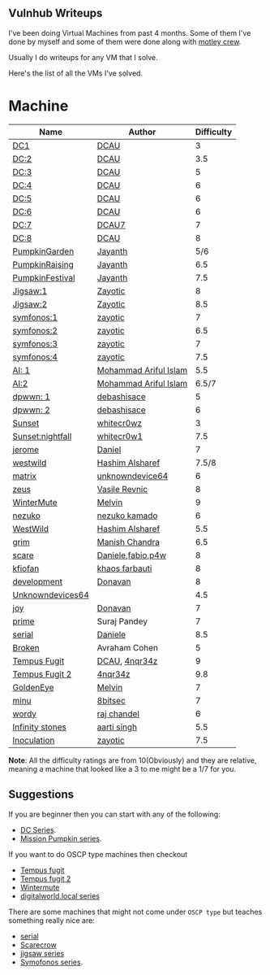 ## Vulnhub Writeups

I've been doing Virtual Machines from past 4 months. Some of them I've done by myself and some of them were done along with [motley crew](https://twitter.com/m0tl3ycr3w).

Usually I do writeups for any VM that I solve.

Here's the list of all the VMs I've solved.

# Machine

|Name|Author|Difficulty|
|----------------------------------------------------------------------------------------|---------------------------------------------------------|----------|
|[DC1](https://mzfr.github.io/vulnhub-writeups/2019-07-12-DC1)|[DCAU](https://twitter.com/DCAU7/) |3|
|[DC:2](https://mzfr.github.io/vulnhub-writeups/2019-07-12-DC2)|[DCAU](https://twitter.com/DCAU7/)|3.5
|[DC:3](https://mzfr.github.io/vulnhub-writeups/2019-07-12-DC3)|[DCAU](https://twitter.com/DCAU7/)|5
|[DC:4](https://mzfr.github.io/vulnhub-writeups/2019-07-11-DC4)|[DCAU](https://twitter.com/DCAU7/)|6|
|[DC:5](https://mzfr.github.io/vulnhub-writeups/2019-07-09-DC5)|[DCAU](https://twitter.com/DCAU7/)| 6
|[DC:6](https://mzfr.github.io/vulnhub-writeups/2019-07-06-DC6) |[DCAU](https://twitter.com/DCAU7/)| 6
|[DC:7](https://mzfr.github.io/vulnhub-writeups/2019-08-31-DC7)|[DCAU7](https://twitter.com/DCAU7)|7|
|[DC:8](https://mzfr.github.io/vulnhub-writeups/2019-09-5-DC8)|[DCAU](https://twitter.com/DCAU7)|8|
|[PumpkinGarden](https://mzfr.github.io/vulnhub-writeups/2019-07-07-PumpkinGarden)|[Jayanth](https://twitter.com/askjayanth)|5/6|
[PumpkinRaising](https://mzfr.github.io/vulnhub-writeups/2019-07-08-PumpkinRaising)  |[Jayanth](https://twitter.com/askjayanth)|6.5|
|[PumpkinFestival](https://mzfr.github.io/vulnhub-writeups/2019-07-22-PumpkinFestival)|[Jayanth](https://twitter.com/askjayanth)|7.5|
|[Jigsaw:1](https://mzfr.github.io/vulnhub-writeups/2019-07-02-Vulnhub-Jigsaw)|[Zayotic](https://twitter.com/zayotic/)|8|
|[Jigsaw:2](https://mzfr.github.io/vulnhub-writeups/2019-07-28-Vulnhub-Jigsaw2)|[Zayotic](https://twitter.com/zayotic/)|8.5|
|[symfonos:1](https://mzfr.github.io/vulnhub-writeups/2019-07-04-symfonos)|[zayotic](https://twitter.com/zayotic/)|7
|[symfonos:2](https://mzfr.github.io/vulnhub-writeups/2019-07-19-symfonos2)|[zayotic](https://twitter.com/zayotic/)|6.5|
|[symfonos:3](https://mzfr.github.io/vulnhub-writeups/2019-07-20-symfonos3)|[zayotic](https://twitter.com/zayotic/)|7|
|[symfonos:4](https://mzfr.github.io/vulnhub-writeups/2019-08-20-symfonos4)|[zayotic](https://twitter.com/zayotic/)|7.5|
|[AI: 1](https://mzfr.github.io/vulnhub-writeups/2019-09-03-ai2)|[Mohammad Ariful Islam](https://twitter.com/@arif_xpress)|5.5|
|[AI:2](https://mzfr.github.io/vulnhub-writeups/2019-08-26-ai)|[Mohammad Ariful Islam](https://twitter.com/@arif_xpress)| 6.5/7 |
|[dpwwn: 1](https://mzfr.github.io/vulnhub-writeups/2019-08-19-dpwwn1)|[debashisace](https://twitter.com/debashisace)|5|
|[dpwwn: 2](https://mzfr.github.io/vulnhub-writeups/2019-08-19-dpwwn2)|[debashisace](https://twitter.com/debashisace)|6|
|[Sunset](https://mzfr.github.io/vulnhub-writeups/2019-08-01-sunset)|[whitecr0wz](https://twitter.com/whitecr0w1)|3
|[Sunset:nightfall](https://mzfr.github.io/vulnhub-writeups/2019-08-31-nightfall)|[whitecr0w1](https://twitter.com/whitecr0w1)|7.5|
|[jerome](https://mzfr.github.io/vulnhub-writeups/2019-07-23-jerome)|[Daniel](https://dsolstad.com/)|7|
|[westwild](https://mzfr.github.io/vulnhub-writeups/2019-08-27-westwild2)|[Hashim Alsharef](https://twitter.com/hashimalshareff)|7.5/8|
|[matrix](https://mzfr.github.io/vulnhub-writeups/2019-07-11-matrix)|[unknowndevice64](https://twitter.com/unknowndevice64)|6|
|[zeus](https://mzfr.github.io/vulnhub-writeups/2019-07-24-zeus)|[Vasile Revnic](https://twitter.com/SirPwnALot)|8|
|[WinterMute](https://mzfr.github.io/vulnhub-writeups/2019-07-26-wintermute)|[Melvin](https://twitter.com/_creosote)|9|
|[nezuko](https://mzfr.github.io/vulnhub-writeups/2019-08-24-nezuko)|[nezuko kamado](https://twitter.com/@yunaranyancat)|6|
|[WestWild](https://mzfr.github.io/vulnhub-writeups/2019-08-18-westwild)|[Hashim Alsharef](https://twitter.com/hashimalshareff)|5.5|
|[grim](https://mzfr.github.io/vulnhub-writeups/2019-08-24-grim)|[Manish Chandra]()|6.5|
|[scare](https://mzfr.github.io/vulnhub-writeups/2019-08-24-scare)|[Daniele](https://twitter.com/sk4pwn),[fabio](https://twitter.com/bytevsbyt3),[p4w](https://twitter.com/p4w16)|8|
|[kfiofan](https://mzfr.github.io/vulnhub-writeups/2019-07-17-kfiofan2)|[khaos farbauti](https://twitter.com/khaos_farbauti)|8|
|[development](https://mzfr.github.io/vulnhub-writeups/2019-08-03-development)|[Donavan](https://donavan.sg/blog)|8|
|[Unknowndevices64](https://mzfr.github.io/vulnhub-writeups/2019-07-03-unknowndevices)||4.5
|[joy](https://mzfr.github.io/vulnhub-writeups/2019-08-02-joy)|[Donavan](https://donavan.sg/blog)|7|
|[prime](https://mzfr.github.io/vulnhub-writeups/2019-09-04-prime)|Suraj Pandey|7|
|[serial](https://mzfr.github.io/vulnhub-writeups/2019-08-23-serial)|[Daniele](https://twitter.com/@sk4pwn)|8.5|
|[Broken](https://mzfr.github.io/vulnhub-writeups/2019-08-21-Broken)|Avraham Cohen|5|
|[Tempus Fugit](https://mzfr.github.io/vulnhub-writeups/2019-08-14-fugit)|[DCAU](https://twitter.com/DCAU7/), [4nqr34z](https://twitter.com/4nqr34z)|9|
|[Tempus Fugit 2](https://mzfr.github.io/vulnhub-writeups/2019-09-07-fugit2)| [4nqr34z](https://twitter.com/4nqr34z) | 9.8|
|[GoldenEye](https://mzfr.github.io/vulnhub-writeups/2019-07-25-goldeneye)|[Melvin](https://twitter.com/_creosote)| 7|
|[minu](https://mzfr.github.io/vulnhub-writeups/2019-07-24-minu)|[8bitsec](https://twitter.com/_8bitsec)|  7  |
|[wordy](https://mzfr.github.io/vulnhub-writeups/2019-09-14-wordy)|[raj chandel](https://twitter.com/rajchandel)|6|
|[Infinity stones](https://mzfr.github.io/vulnhub-writeups/2019-09-19-stones)|[aarti singh](https://www.linkedin.com/in/aarti-singh-353698114/?originalSubdomain=in)|5.5|
|[Inoculation](https://mzfr.github.io/vulnhub-writeups/2019-09-14-inoculation)|[zayotic](https://twitter.com/zayotic)|7.5|

__Note__: All the difficulty ratings are from 10(Obviously) and they are relative, meaning a machine that looked like a 3 to me might be a 1/7 for you.

## Suggestions

If you are beginner then you can start with any of the following:

* [DC Series](https://www.vulnhub.com/series/dc,199/).
* [Mission Pumpkin series](https://www.vulnhub.com/series/mission-pumpkin-v10,216/).

If you want to do OSCP type machines then checkout

* [Tempus fugit](https://www.vulnhub.com/entry/tempus-fugit-1,346/)
* [Tempus fugit 2](https://www.vulnhub.com/series/tempus-fugit,229/)
* [Wintermute](https://www.vulnhub.com/entry/wintermute-1,239/)
* [digitalworld.local series](https://www.vulnhub.com/series/digitalworldlocal,182/)

There are some machines that might not come under `OSCP type` but teaches something really nice are:

* [serial](https://www.vulnhub.com/series/serial,231/)
* [Scarecrow](https://www.vulnhub.com/entry/scarecrow-11,354/)
* [jigsaw series](https://www.vulnhub.com/series/jigsaw,210/)
* [Symofonos series](https://www.vulnhub.com/series/symfonos,217/).
